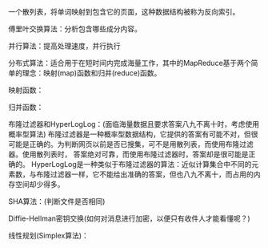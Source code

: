 一个散列表，将单词映射到包含它的页面，这种数据结构被称为反向索引。

傅里叶交换算法：分析包含哪些成分内容。

并行算法：提高处理速度，并行执行

分布式算法：适合用于在短时间内完成海量工作，其中的MapReduce基于两个简单的理念：映射(map)函数和归并(reduce)函数。

映射函数：

归并函数：

布隆过滤器和HyperLogLog：(面临海量数据且要求答案八九不离十时，考虑使用概率型算法)
布隆过滤器是一种概率型数据结构，它提供的答案有可能不对，但很可能是正确的。为判断网页以前是否已搜集，可不是用散列表，而使用布隆过滤器。使用散列表时，
答案绝对可靠，而使用布隆过滤器时，答案却是很可能是正确的。
HyperLogLog是一种类似于布隆过滤器的算法：近似计算集合中不同的元素数，与布隆过滤器一样，它不能给出准确的答案，但也八九不离十，而占用的内存空间却少得多。

SHA算法：(判断文件是否相同)

Diffie-Hellman密钥交换(如何对消息进行加密，以便只有收件人才能看懂呢？)

线性规划(Simplex算法)：

